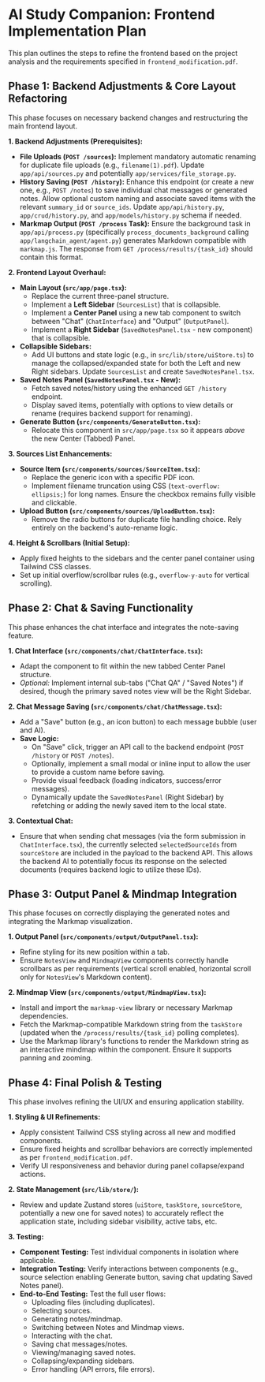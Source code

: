 # AI Study Companion: Frontend Implementation Plan

This plan outlines the steps to refine the frontend based on the project analysis and the requirements specified in `frontend_modification.pdf`.

## Phase 1: Backend Adjustments & Core Layout Refactoring

This phase focuses on necessary backend changes and restructuring the main frontend layout.

**1. Backend Adjustments (Prerequisites):**

* **File Uploads (`POST /sources`):** Implement mandatory automatic renaming for duplicate file uploads (e.g., `filename(1).pdf`). Update `app/api/sources.py` and potentially `app/services/file_storage.py`.
* **History Saving (`POST /history`):** Enhance this endpoint (or create a new one, e.g., `POST /notes`) to save individual chat messages or generated notes. Allow optional custom naming and associate saved items with the relevant `summary_id` or `source_ids`. Update `app/api/history.py`, `app/crud/history.py`, and `app/models/history.py` schema if needed.
* **Markmap Output (`POST /process` Task):** Ensure the background task in `app/api/process.py` (specifically `process_documents_background` calling `app/langchain_agent/agent.py`) generates Markdown compatible with `markmap.js`. The response from `GET /process/results/{task_id}` should contain this format.

**2. Frontend Layout Overhaul:**

* **Main Layout (`src/app/page.tsx`):**
    * Replace the current three-panel structure.
    * Implement a **Left Sidebar** (`SourcesList`) that is collapsible.
    * Implement a **Center Panel** using a new tab component to switch between "Chat" (`ChatInterface`) and "Output" (`OutputPanel`).
    * Implement a **Right Sidebar** (`SavedNotesPanel.tsx` - new component) that is collapsible.
* **Collapsible Sidebars:**
    * Add UI buttons and state logic (e.g., in `src/lib/store/uiStore.ts`) to manage the collapsed/expanded state for both the Left and new Right sidebars. Update `SourcesList` and create `SavedNotesPanel.tsx`.
* **Saved Notes Panel (`SavedNotesPanel.tsx` - New):**
    * Fetch saved notes/history using the enhanced `GET /history` endpoint.
    * Display saved items, potentially with options to view details or rename (requires backend support for renaming).
* **Generate Button (`src/components/GenerateButton.tsx`):**
    * Relocate this component in `src/app/page.tsx` so it appears *above* the new Center (Tabbed) Panel.

**3. Sources List Enhancements:**

* **Source Item (`src/components/sources/SourceItem.tsx`):**
    * Replace the generic icon with a specific PDF icon.
    * Implement filename truncation using CSS (`text-overflow: ellipsis;`) for long names. Ensure the checkbox remains fully visible and clickable.
* **Upload Button (`src/components/sources/UploadButton.tsx`):**
    * Remove the radio buttons for duplicate file handling choice. Rely entirely on the backend's auto-rename logic.

**4. Height & Scrollbars (Initial Setup):**

* Apply fixed heights to the sidebars and the center panel container using Tailwind CSS classes.
* Set up initial overflow/scrollbar rules (e.g., `overflow-y-auto` for vertical scrolling).

## Phase 2: Chat & Saving Functionality

This phase enhances the chat interface and integrates the note-saving feature.

**1. Chat Interface (`src/components/chat/ChatInterface.tsx`):**

* Adapt the component to fit within the new tabbed Center Panel structure.
* *Optional:* Implement internal sub-tabs ("Chat QA" / "Saved Notes") if desired, though the primary saved notes view will be the Right Sidebar.

**2. Chat Message Saving (`src/components/chat/ChatMessage.tsx`):**

* Add a "Save" button (e.g., an icon button) to each message bubble (user and AI).
* **Save Logic:**
    * On "Save" click, trigger an API call to the backend endpoint (`POST /history` or `POST /notes`).
    * Optionally, implement a small modal or inline input to allow the user to provide a custom name before saving.
    * Provide visual feedback (loading indicators, success/error messages).
    * Dynamically update the `SavedNotesPanel` (Right Sidebar) by refetching or adding the newly saved item to the local state.

**3. Contextual Chat:**

* Ensure that when sending chat messages (via the form submission in `ChatInterface.tsx`), the currently selected `selectedSourceIds` from `sourceStore` are included in the payload to the backend API. This allows the backend AI to potentially focus its response on the selected documents (requires backend logic to utilize these IDs).

## Phase 3: Output Panel & Mindmap Integration

This phase focuses on correctly displaying the generated notes and integrating the Markmap visualization.

**1. Output Panel (`src/components/output/OutputPanel.tsx`):**

* Refine styling for its new position within a tab.
* Ensure `NotesView` and `MindmapView` components correctly handle scrollbars as per requirements (vertical scroll enabled, horizontal scroll only for `NotesView`'s Markdown content).

**2. Mindmap View (`src/components/output/MindmapView.tsx`):**

* Install and import the `markmap-view` library or necessary Markmap dependencies.
* Fetch the Markmap-compatible Markdown string from the `taskStore` (updated when the `/process/results/{task_id}` polling completes).
* Use the Markmap library's functions to render the Markdown string as an interactive mindmap within the component. Ensure it supports panning and zooming.

## Phase 4: Final Polish & Testing

This phase involves refining the UI/UX and ensuring application stability.

**1. Styling & UI Refinements:**

* Apply consistent Tailwind CSS styling across all new and modified components.
* Ensure fixed heights and scrollbar behaviors are correctly implemented as per `frontend_modification.pdf`.
* Verify UI responsiveness and behavior during panel collapse/expand actions.

**2. State Management (`src/lib/store/`):**

* Review and update Zustand stores (`uiStore`, `taskStore`, `sourceStore`, potentially a new one for saved notes) to accurately reflect the application state, including sidebar visibility, active tabs, etc.

**3. Testing:**

* **Component Testing:** Test individual components in isolation where applicable.
* **Integration Testing:** Verify interactions between components (e.g., source selection enabling Generate button, saving chat updating Saved Notes panel).
* **End-to-End Testing:** Test the full user flows:
    * Uploading files (including duplicates).
    * Selecting sources.
    * Generating notes/mindmap.
    * Switching between Notes and Mindmap views.
    * Interacting with the chat.
    * Saving chat messages/notes.
    * Viewing/managing saved notes.
    * Collapsing/expanding sidebars.
    * Error handling (API errors, file errors).


